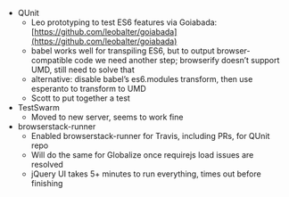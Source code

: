 - QUnit 
    - Leo prototyping to test ES6 features via Goiabada: [https://github.com/leobalter/goiabada](https://github.com/leobalter/goiabada) 
    - babel works well for transpiling ES6, but to output browser-compatible code we need another step; browserify doesn’t support UMD, still need to solve that 
    - alternative: disable babel’s es6.modules transform, then use esperanto to transform to UMD 
    - Scott to put together a test 
- TestSwarm 
    - Moved to new server, seems to work fine 
- browserstack-runner 
    - Enabled browserstack-runner for Travis, including PRs, for QUnit repo 
    - Will do the same for Globalize once requirejs load issues are resolved 
    - jQuery UI takes 5+ minutes to run everything, times out before finishing
